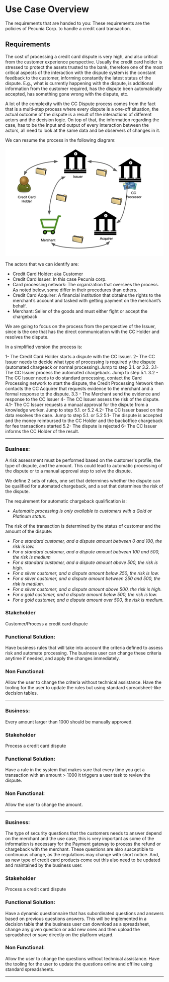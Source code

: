 # Use Case Overview

The requirements that are handed to you:
These requirements are the policies of Pecunia Corp. to handle a credit card transaction.


## Requirements

The cost of processing a credit card dispute is very high, and also critical from the customer experience perspective. Usually the credit card holder is stressed to protect the assets trusted to the bank, therefore one of the most critical aspects of the interaction with the dispute system is the constant feedback to the customer, informing constantly the latest status of the dispute. E.g., what is currently happening with the dispute, is additional information from the customer required, has the dispute been automatically accepted, has something gone wrong with the dispute, etc.

A lot of the complexity with the CC Dispute process comes from the fact that is a multi-step process where every dispute is a one-off situation, the actual outcome of the dispute is a result of the interactions of different actors and the decision logic. On top of that, the information regarding the case, has to be the input and output of every interaction between the actors, all need to look at the same data and be observers of changes in it.

We can resume the process in the following diagram:


<img src="../../assets/middleware/rhpam-7-workshop/business-central-cc-dispute-processing.png"  width="600" />

The actors that we can identify are:

- Credit Card Holder: aka Customer
- Credit Card Issuer: In this case Pecunia corp.
- Card processing network:  The organization that oversees the process. As noted below, some differ in their procedures than others.
- Credit Card Acquirer: A financial institution that obtains the rights to the merchant’s account and tasked with getting payment on the merchant’s behalf.
- Merchant: Seller of the goods and must either fight or accept the chargeback

We are going to focus on the process from the perspective of the Issuer, since is the one that has the direct communication with the CC Holder and resolves the dispute.

In a simplified version the process is:

1- The Credit Card Holder starts a dispute with the CC Issuer.
2- The CC Issuer needs to decide what type of processing is required y the dispute (automated chargeack or normal processing).Jump to step 3.1. or 3.2.
3.1- The CC Issuer process the automated chargeback. Jump  to step 5.1.
3.2 - The CC Issuer needs to do standard processing, contact the Card Processing network to start the dispute, the Credit Processing Network then contacts the CC Acquirer that requests evidence to the merchant and a formal response to the dispute.
3.3 - The Merchant send the evidence and response to the CC Issuer
4- The CC Issuer assess the risk of the dispute.
4.1- The CC Issuer requests a manual approval for the dispute from a knowledge worker. Jump to step 5.1. or 5.2
4.2- The CC Issuer based on the data resolves the case. Jump to step 5.1. or 5.2
5.1- The dispute is accepted and the money reimbursed to the CC Holder and the backoffice chargeback for fee transactions started
5.2- The dispute is rejected
6- The CC Issuer informs the CC Holder of the result.


--------------------------------------------------

### Business:

A risk assessment must be performed based on the customer's profile, the type of dispute, and the amount. This could lead to automatic processing of the dispute or to a manual approval step to solve the dispute.

We define 2 sets of rules, one set that determines whether the dispute can be qualified for automated chargeback, and a set that determines the risk of the dispute.

The requirement for automatic chargeback qualification is:

- _Automatic processing is only available to customers with a Gold or Platinum status._

The risk of the transaction is determined by the status of customer and the amount of the dispute:

- _For a standard customer, and a dispute amount between 0 and 100, the risk is low._
- _For a standard customer, and a dispute amount between 100 and 500, the risk is medium_
- _For a standard customer, and a dispute amount above 500, the risk is high._
- _For a silver customer, and a dispute amount below 250, the risk is low._
- _For a silver customer, and a dispute amount between 250 and 500, the risk is medium._
- _For a silver customer, and a dispute amount above 500, the risk is high._
- _For a gold customer, and a dispute amount below 500, the risk is low._
- _For a gold customer, and a dispute amount over 500, the risk is medium._


### Stakeholder

Customer/Process a credit card dispute

### Functional Solution:

Have business rules that will take into account the criteria defined to assess risk and automate processing. The business user can change these criteria anytime if needed, and apply the changes immediately. 


### Non Functional:

Allow the user to change the criteria without technical assistance. Have the tooling for the user to update the rules but using standard spreadsheet-like decision tables.

------------------------------------------------------------------------------------------------------------------------------

### Business:

Every amount larger than 1000 should be manually approved.

### Stakeholder

Process a credit card dispute

### Functional Solution:

Have a rule in the system that makes sure that every time you get a transaction with an amount > 1000 it triggers a user task to review the dispute.

### Non Functional:

Allow the user to change the amount.

-----------------------------------------------------------------------------------------------------------------------------------------------------------------

### Business:

The type of security questions that the customers needs to answer depend on the merchant and the use case, this is very important as some of the information is necessary for the Payment gateway to process the refund or chargeback with the merchant. These questions are also susceptible to continuous change, as the regulations may change with short notice. And, as new type of credit card products come out this also need to be updated and maintained by the business user.

### Stakeholder

Process a credit card dispute

### Functional Solution:

Have a dynamic questionnaire that has subordinated questions and answers based on previous questions answers. This will be implemented in a decision table that the business user can download as a spreadsheet, change any given question or add new ones and then upload the spreadsheet or save directly on the platform wizard.

### Non Functional:

Allow the user to change the questions without technical assistance. Have the tooling for the user to update the questions online and offline using standard spreadsheets.

------------------------------------------------------------------------------------------------------------------------------
